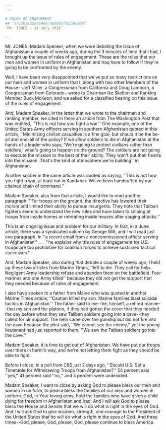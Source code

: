 ```yaml
---
---

# RULES OF ENGAGEMENT
## `5733b1e3a5469e4c485095f3d39628b3`
`Mr. JONES — 14 July 2010`

---
```



Mr. JONES. Madam Speaker, when we were debating the issue of 
Afghanistan a couple of weeks ago, during the 3 minutes of time that I 
had, I brought up the issue of rules of engagement. These are the rules 
that our men and women in uniform in Afghanistan and Iraq have to 
follow if they're going to be confronted by the enemy.

Well, I have been very disappointed that we've put so many 
restrictions on our men and women in uniform that I, along with two 
other Members of the House--Jeff Miller, a Congressman from California 
and Doug Lamborn, a Congressman from Colorado--wrote to Chairman Ike 
Skelton and Ranking Member Buck McKeon, and we asked for a classified 
hearing on this issue of the rules of engagement.

And, Madam Speaker, in the letter that we wrote to the chairman and 
ranking member, we cited in there an article from The Washington Post 
that was entitled, ''This is not how you fight a war.'' One example, 
one of the United States Army officers serving in southern Afghanistan 
quoted in this article, ''Minimizing civilian casualties is a fine 
goal, but should it be the be-all and end-all of the policy? If we 
allow soldiers to die in Afghanistan at the hands of a leader who says, 
'We're going to protect civilians rather than soldiers,' what's going 
to happen on the ground? The soldiers are not going to execute the 
mission to the best of their ability. They won't put their hearts into 
the mission. That's the kind of atmosphere we're building'' in 
Afghanistan.

Another soldier in the same article was quoted as saying, ''This is 
not how you fight a war, at least not in Kandahar! We've been 
handcuffed by our chained chain of command.''

Madam Speaker, also from that article, I would like to read another 
paragraph: ''For troops on the ground, the directive has lowered their 
morale and limited their ability to pursue insurgents. They note that 
Taliban fighters seem to understand the new rules and have taken to 
sniping at troops from inside homes or retreating inside houses after 
staging attacks.''

This is an ongoing issue and problem for our military. In fact, in a 
June article, there was a syndicated column by George Will, and I will 
read just one paragraph. In ''a recent email from a noncommissioned 
officer serving in Afghanistan'' . . . ''he explains why the rules of 
engagement for U.S. troops are too prohibitive for coalition forces to 
achieve sustained tactical successes.''

And, Madam Speaker, also during that debate a couple of weeks ago, I 
held up these two articles from Marine Times, ''left to die. They call 
for help. Negligent Army leadership refuse and abandon them on the 
battlefield. Four marines and one Army killed'' because they did not 
get the support that they needed because of rules of engagement.

I also have spoken to a father from Maine who was quoted in another 
Marine Times article, ''Caution killed my son. Marine families blast 
suicidal tactics in Afghanistan.'' The father said to me--he, himself, 
a retired marine--that my son and the platoon, if they had gotten the 
cover that they needed the day before when they saw Taliban soldiers 
going into a cave--they called for air support. The helo came over the 
gunship but did not fire into the cave because the pilot said, ''We 
cannot see the enemy,'' yet the young lieutenant had just reported to 
them, ''We saw the Taliban soldiers go into the cave.''

Madam Speaker, it is time to get out of Afghanistan. We have put our 
troops over there in harm's way, and we're not letting them fight as 
they should be able to fight.

Before I close, in a poll from CBS just 2 days ago, ''Should U.S. Set 
a Timetable for Withdrawing Troops from Afghanistan?'' 54 percent said 
''yes,'' 41 percent said ''no,'' and 5 percent were undecided.

Madam Speaker, I want to close by asking God to please bless our men 
and women in uniform, to please bless the families of our men and women 
in uniform. God, in Your loving arms, hold the families who have given 
a child dying for freedom in Afghanistan and Iraq. And I will ask God 
to please bless the House and Senate that we will do what is right in 
the eyes of God. And I will ask God to give wisdom, strength, and 
courage to the President of the United States that he will do what is 
right in the eyes of God. And three times--God, please, God, please, 
God, please continue to bless America.

